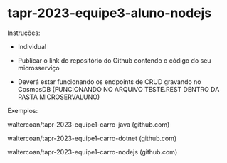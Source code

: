 # tapr-2023-equipe3-aluno-nodejs

Instruções:
- Individual

- Publicar o link do repositório do Github contendo o código do seu microsserviço

- Deverá estar funcionando os endpoints de CRUD gravando no CosmosDB (FUNCIONANDO NO ARQUIVO TESTE.REST DENTRO DA PASTA MICROSERVALUNO)

Exemplos:

waltercoan/tapr-2023-equipe1-carro-java (github.com)

waltercoan/tapr-2023-equipe1-carro-dotnet (github.com)

waltercoan/tapr-2023-equipe1-carro-nodejs (github.com)
